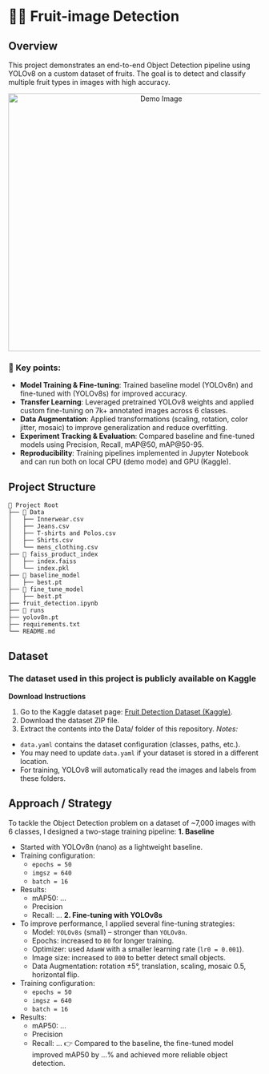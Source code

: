 # 🧑‍💼 Fruit-image Detection

## Overview  
This project demonstrates an end-to-end Object Detection pipeline using YOLOv8 on a custom dataset of fruits.
The goal is to detect and classify multiple fruit types in images with high accuracy.

<p align="center">
  <img src="..." width="595" height="515" alt="Demo Image"/>
</p>


### 🔑 Key points:
- **Model Training & Fine-tuning**: Trained baseline model (YOLOv8n) and fine-tuned with (YOLOv8s) for improved accuracy.
- **Transfer Learning**: Leveraged pretrained YOLOv8 weights and applied custom fine-tuning on 7k+ annotated images across 6 classes.
- **Data Augmentation**: Applied transformations (scaling, rotation, color jitter, mosaic) to improve generalization and reduce overfitting.
- **Experiment Tracking & Evaluation**: Compared baseline and fine-tuned models using Precision, Recall, mAP@50, mAP@50-95.
- **Reproducibility**: Training pipelines implemented in Jupyter Notebook and can run both on local CPU (demo mode) and GPU (Kaggle).

## Project Structure
```
📂 Project Root
├── 📂 Data
│   ├── Innerwear.csv
│   ├── Jeans.csv
│   ├── T-shirts and Polos.csv
│   ├── Shirts.csv
│   └── mens_clothing.csv
├── 📂 faiss_product_index
│   ├── index.faiss
│   └── index.pkl
├── 📂 baseline_model
│   ├── best.pt
├── 📂 fine_tune_model
│   ├── best.pt
├── fruit_detection.ipynb
├── 📂 runs
├── yolov8n.pt
├── requirements.txt
└── README.md
```
## Dataset
### The dataset used in this project is publicly available on Kaggle
**Download Instructions**
1. Go to the Kaggle dataset page: [Fruit Detection Dataset (Kaggle)](https://www.kaggle.com/datasets/lakshaytyagi01/fruit-detection).
2. Download the dataset ZIP file.
3. Extract the contents into the Data/ folder of this repository.
*Notes:*
- `data.yaml` contains the dataset configuration (classes, paths, etc.).
- You may need to update `data.yaml` if your dataset is stored in a different location.
- For training, YOLOv8 will automatically read the images and labels from these folders.

## Approach / Strategy
To tackle the Object Detection problem on a dataset of ~7,000 images with 6 classes, I designed a two-stage training pipeline:
**1. Baseline**
- Started with YOLOv8n (nano) as a lightweight baseline.
- Training configuration:
  - `epochs = 50`
  - `imgsz = 640`
  - `batch = 16`
- Results:
  - mAP50: …
  - Precision
  - Recall: …
**2. Fine-tuning with YOLOv8s**
- To improve performance, I applied several fine-tuning strategies:
  - Model: `YOLOv8s` (small) – stronger than `YOLOv8n`.
  - Epochs: increased to `80` for longer training.
  - Optimizer: used `AdamW` with a smaller learning rate (`lr0 = 0.001`).
  - Image size: increased to `800` to better detect small objects.
  - Data Augmentation: rotation ±5°, translation, scaling, mosaic 0.5, horizontal flip.
- Training configuration:
  - `epochs = 50`
  - `imgsz = 640`
  - `batch = 16`
- Results:
  - mAP50: …
  - Precision
  - Recall: …
👉 Compared to the baseline, the fine-tuned model improved mAP50 by …% and achieved more reliable object detection.








